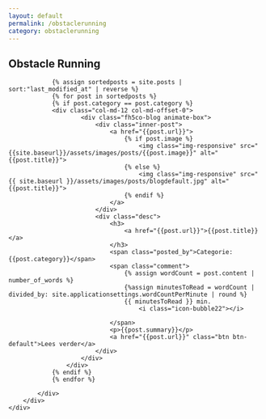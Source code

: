 ```yaml
---
layout: default
permalink: /obstaclerunning 
category: obstaclerunning
---
```


<div id="fh5co-team-section">
    <div class="container">
        <div class="row">
            <div class="col-md-8 col-md-offset-2">
                <div class="heading-section text-center animate-box">
                    <h2>Obstacle Running</h2>
                </div>
            </div>
        </div>
        <div class="row">
            <div class="col-md-8 col-md-offset-2 col-sm-8 col-sm-offset-2">

                {% assign sortedposts = site.posts | sort:"last_modified_at" | reverse %}
                {% for post in sortedposts %}
                {% if post.category == post.category %}
                <div class="col-md-12 col-md-offset-0">
                        <div class="fh5co-blog animate-box">
                            <div class="inner-post">
                                <a href="{{post.url}}">
                                    {% if post.image %}
                                        <img class="img-responsive" src="{{site.baseurl}}/assets/images/posts/{{post.image}}" alt="{{post.title}}">
                                    {% else %}
                                        <img class="img-responsive" src="{{ site.baseurl }}/assets/images/posts/blogdefault.jpg" alt="{{post.title}}">
                                    {% endif %}
                                </a>
                            </div>
                            <div class="desc">
                                <h3>
                                    <a href="{{post.url}}">{{post.title}}</a>
                                </h3>
                                <span class="posted_by">Categorie: {{post.category}}</span>
                                <span class="comment">
                                    {% assign wordCount = post.content | number_of_words %}
                                    {%assign minutesToRead = wordCount | divided_by: site.applicationsettings.wordCountPerMinute | round %}
                                    {{ minutesToRead }} min. 
                                        <i class="icon-bubble22"></i>
                                    
                                </span>
                                <p>{{post.summary}}</p>
                                <a href="{{post.url}}" class="btn btn-default">Lees verder</a>
                            </div>
                        </div>
                    </div>
                {% endif %}
                {% endfor %} 

            </div>	
        </div>
    </div>
</div>


  
